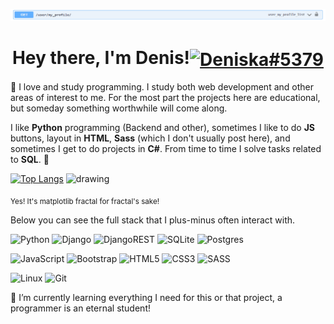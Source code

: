 ![](123112.png)

<h1 align="center">Hey there, I'm Denis!<a href="https://discord.gg/Deniska#5379" target="blank"><img align="center" src="https://raw.githubusercontent.com/rahuldkjain/github-profile-readme-generator/master/src/images/icons/Social/discord.svg" alt="Deniska#5379" height="40" width="40" /></a></h1>

💬 I love and study programming. I study both web development and other areas of interest to me. 
For the most part the projects here are educational, but someday something worthwhile will come along.

I like **Python** programming (Backend and other), sometimes I like to do **JS** buttons, layout in **HTML**, **Sass** (which I don't usually post here), and sometimes I get to do projects in **C#**. From time to time I solve tasks related to **SQL**. 👾

[![Top Langs](https://github-readme-stats.vercel.app/api/top-langs/?username=denns2002&layout=compact&theme=radical)](https://github.com/anuraghazra/github-readme-stats)
<img src="https://matplotlib.org/matplotblog/posts/animated-fractals/julia_set.gif" alt="drawing" width="165" height="165"/>

<sub>Yes! It's matplotlib fractal for fractal's sake!</sub>

Below you can see the full stack that I plus-minus often interact with.

![Python](https://img.shields.io/badge/python-3670A0?style=for-the-badge&logo=python&logoColor=ffdd54)
![Django](https://img.shields.io/badge/django-%23092E20.svg?style=for-the-badge&logo=django&logoColor=white)
![DjangoREST](https://img.shields.io/badge/DJANGO-REST-ff1709?style=for-the-badge&logo=django&logoColor=white&color=ff1709&labelColor=gray)
![SQLite](https://img.shields.io/badge/sqlite-%2307405e.svg?style=for-the-badge&logo=sqlite&logoColor=white)
![Postgres](https://img.shields.io/badge/postgres-%23316192.svg?style=for-the-badge&logo=postgresql&logoColor=white)

![JavaScript](https://img.shields.io/badge/javascript-%23323330.svg?style=for-the-badge&logo=javascript&logoColor=%23F7DF1E)
![Bootstrap](https://img.shields.io/badge/bootstrap-%23563D7C.svg?style=for-the-badge&logo=bootstrap&logoColor=white)
![HTML5](https://img.shields.io/badge/html5-%23E34F26.svg?style=for-the-badge&logo=html5&logoColor=white)
![CSS3](https://img.shields.io/badge/css3-%231572B6.svg?style=for-the-badge&logo=css3&logoColor=white)
![SASS](https://img.shields.io/badge/SASS-hotpink.svg?style=for-the-badge&logo=SASS&logoColor=white)

![Linux](https://img.shields.io/badge/Linux-FCC624?style=for-the-badge&logo=linux&logoColor=black)
![Git](https://img.shields.io/badge/git-%23F05033.svg?style=for-the-badge&logo=git&logoColor=white)

🌱 I’m currently learning everything I need for this or that project, a programmer is an eternal student!

